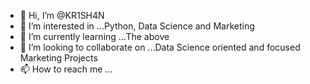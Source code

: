 - 👋 Hi, I’m @KR1SH4N
- 👀 I’m interested in ...Python, Data Science and Marketing
- 🌱 I’m currently learning ...The above
- 💞️ I’m looking to collaborate on ...Data Science oriented and focused Marketing Projects
- 📫 How to reach me ...

<!---
KR1SH4N/KR1SH4N is a ✨ special ✨ repository because its `README.md` (this file) appears on your GitHub profile.
You can click the Preview link to take a look at your changes.
--->
